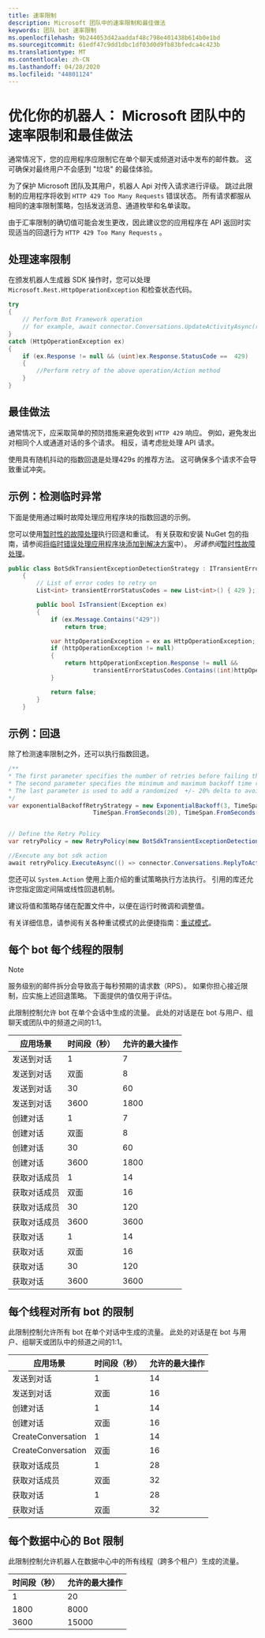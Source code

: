 ```yaml
---
title: 速率限制
description: Microsoft 团队中的速率限制和最佳做法
keywords: 团队 bot 速率限制
ms.openlocfilehash: 9b244053d42aaddaf48c798e401438b614b0e1bd
ms.sourcegitcommit: 61edf47c9dd1dbc1df03d0d9fb83bfedca4c423b
ms.translationtype: MT
ms.contentlocale: zh-CN
ms.lasthandoff: 04/28/2020
ms.locfileid: "44801124"
---
```

# <a name="optimize-your-bot-rate-limiting-and-best-practices-in-microsoft-teams"></a>优化你的机器人： Microsoft 团队中的速率限制和最佳做法

通常情况下，您的应用程序应限制它在单个聊天或频道对话中发布的邮件数。 这可确保对最终用户不会感到 "垃圾" 的最佳体验。

为了保护 Microsoft 团队及其用户，机器人 Api 对传入请求进行评级。 跳过此限制的应用程序将收到 `HTTP 429 Too Many Requests` 错误状态。 所有请求都服从相同的速率限制策略，包括发送消息、通道枚举和名单读取。

由于汇率限制的确切值可能会发生更改，因此建议您的应用程序在 API 返回时实现适当的回退行为 `HTTP 429 Too Many Requests` 。

## <a name="handling-rate-limits"></a>处理速率限制

在颁发机器人生成器 SDK 操作时，您可以处理 `Microsoft.Rest.HttpOperationException` 和检查状态代码。

```csharp
try
{
    // Perform Bot Framework operation
    // for example, await connector.Conversations.UpdateActivityAsync(reply);
}
catch (HttpOperationException ex)
{
    if (ex.Response != null && (uint)ex.Response.StatusCode ==  429)
    {
        //Perform retry of the above operation/Action method
    }
}
```

## <a name="best-practices"></a>最佳做法

通常情况下，应采取简单的预防措施来避免收到 `HTTP 429` 响应。 例如，避免发出对相同个人或通道对话的多个请求。 相反，请考虑批处理 API 请求。

使用具有随机抖动的指数回退是处理429s 的推荐方法。 这可确保多个请求不会导致重试冲突。

## <a name="example-detecting-transient-exceptions"></a>示例：检测临时异常

下面是使用通过瞬时故障处理应用程序块的指数回退的示例。

您可以使用[暂时性的故障处理](/previous-versions/msp-n-p/hh675232%28v%3dpandp.10%29)执行回退和重试。 有关获取和安装 NuGet 包的指南，请参阅[将临时错误处理应用程序块添加到解决方案](/previous-versions/msp-n-p/dn440719(v=pandp.60)?redirectedfrom=MSDN)中）。 *另请参阅*[暂时性故障处理](/azure/architecture/best-practices/transient-faults)。

```csharp
public class BotSdkTransientExceptionDetectionStrategy : ITransientErrorDetectionStrategy
    {
        // List of error codes to retry on
        List<int> transientErrorStatusCodes = new List<int>() { 429 };

        public bool IsTransient(Exception ex)
        {
            if (ex.Message.Contains("429"))
                return true;

            var httpOperationException = ex as HttpOperationException;
            if (httpOperationException != null)
            {
                return httpOperationException.Response != null &&
                        transientErrorStatusCodes.Contains((int)httpOperationException.Response.StatusCode);
            }

            return false;
        }
    }
```

## <a name="example-backoff"></a>示例：回退

除了检测速率限制之外，还可以执行指数回退。

```csharp
/**
* The first parameter specifies the number of retries before failing the operation.
* The second parameter specifies the minimum and maximum backoff time respectively.
* The last parameter is used to add a randomized  +/- 20% delta to avoid numerous clients retrying simultaneously.
*/
var exponentialBackoffRetryStrategy = new ExponentialBackoff(3, TimeSpan.FromSeconds(2),
                        TimeSpan.FromSeconds(20), TimeSpan.FromSeconds(1));


// Define the Retry Policy
var retryPolicy = new RetryPolicy(new BotSdkTransientExceptionDetectionStrategy(), exponentialBackoffRetryStrategy);

//Execute any bot sdk action
await retryPolicy.ExecuteAsync(() => connector.Conversations.ReplyToActivityAsync( (Activity)reply) ).ConfigureAwait(false);
```

您还可以 `System.Action` 使用上面介绍的重试策略执行方法执行。 引用的库还允许您指定固定间隔或线性回退机制。

建议将值和策略存储在配置文件中，以便在运行时微调和调整值。

有关详细信息，请参阅有关各种重试模式的此便捷指南：[重试模式](/azure/architecture/patterns/retry)。

## <a name="per-bot-per-thread-limit"></a>每个 bot 每个线程的限制

>[!NOTE]
>服务级别的邮件拆分会导致高于每秒预期的请求数（RPS）。 如果你担心接近限制，应实施上述回退策略。 下面提供的值仅用于评估。

此限制控制允许 bot 在单个会话中生成的流量。 此处的对话是在 bot 与用户、组聊天或团队中的频道之间的1:1。

| **应用场景** | **时间段（秒）** | **允许的最大操作** |
| --- | --- | --- |
| 发送到对话 | 1  | 7  |
| 发送到对话 | 双面 | 8  |
| 发送到对话 | 30 | 60 |
| 发送到对话 | 3600 | 1800 |
| 创建对话 | 1  | 7  |
| 创建对话 | 双面 | 8  |
| 创建对话 | 30 | 60 |
| 创建对话 | 3600 | 1800 |
| 获取对话成员| 1  | 14  |
| 获取对话成员| 双面 | 16  |
| 获取对话成员| 30 | 120 |
| 获取对话成员| 3600 | 3600 |
| 获取对话 | 1  | 14  |
| 获取对话 | 双面 | 16  |
| 获取对话 | 30 | 120 |
| 获取对话 | 3600 | 3600 |

## <a name="per-thread-limit-for-all-bots"></a>每个线程对所有 bot 的限制

此限制控制允许所有 bot 在单个对话中生成的流量。 此处的对话是在 bot 与用户、组聊天或团队中的频道之间的1:1。

| **应用场景** | **时间段（秒）** | **允许的最大操作** |
| --- | --- | --- |
| 发送到对话 | 1  | 14  |
| 发送到对话 | 双面 | 16  |
| 创建对话 | 1  | 14  |
| 创建对话 | 双面 | 16  |
| CreateConversation| 1  | 14  |
| CreateConversation| 双面 | 16  |
| 获取对话成员| 1  | 28 |
| 获取对话成员| 双面 | 32 |
| 获取对话 | 1  | 28 |
| 获取对话 | 双面 | 32 |

## <a name="bot-per-data-center-limit"></a>每个数据中心的 Bot 限制

此限制控制允许机器人在数据中心中的所有线程（跨多个租户）生成的流量。

|**时间段（秒）** | **允许的最大操作** |
| --- | --- |
| 1  | 20 |
| 1800 | 8000 |
| 3600 | 15000 |
